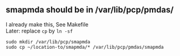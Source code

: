 

## smapmda should be in /var/lib/pcp/pmdas/
I already make this, See Makefile  
Later: replace `cp` by `ln -sf`
```
sudo mkdir /var/lib/pcp/smapmda
sudo cp ~/location-to/smapmda/* /var/lib/pcp/pmdas/smapmda
```
